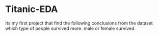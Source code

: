 # Titanic-EDA
Its my first project that find the following conclusions from the dataset
which type of people survived more.
male or female survived.
